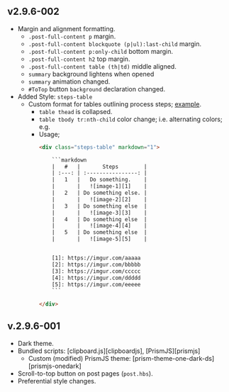 ## v2.9.6-002

- Margin and alignment formatting.
  - `.post-full-content p` margin.
  - `.post-full-content blockquote (p|ul):last-child` margin.
  - `.post-full-content p:only-child` bottom margin.
  - `.post-full-content h2` top margin.
  - `.post-full-content table (th|td)` middle aligned.
  - `summary` background lightens when opened
  - `summary` animation changed.
  - `#ToTop` button `background` declaration changed.
- Added Style: `steps-table`
  - Custom format for tables outlining process steps; [example][steps-table-eg].
    - `table thead` is collapsed.
    - `table tbody tr:nth-child` color change; i.e. alternating colors; e.g.
    - Usage;
      ```html
      <div class="steps-table" markdown="1">

          ```markdown
          |   #   |       Steps        |
          | :---: | :----------------: |
          |   1   |   Do something.    |
          |       |   ![image-1][1]    |
          |   2   | Do something else. |
          |       |   ![image-2][2]    |
          |   3   | Do something else  |
          |       |   ![image-3][3]    |
          |   4   | Do something else  |
          |       |   ![image-4][4]    |
          |   5   | Do something else  |
          |       |   ![image-5][5]    |


          [1]: https://imgur.com/aaaaa
          [2]: https://imgur.com/bbbbb
          [3]: https://imgur.com/ccccc
          [4]: https://imgur.com/ddddd
          [5]: https://imgur.com/eeeee
          ```
          
      </div>
      ```

[steps-table-eg]: https://shnosh.io/securecrt-echo-paste/#securecrtconfiguration

## v.2.9.6-001

- Dark theme.
- Bundled scripts: [clipboard.js][clipboardjs], [PrismJS][prismjs]
  - Custom (modified) PrismJS theme: [prism-theme-one-dark-ds][prismjs-onedark]
- Scroll-to-top button on post pages (`post.hbs`).
- Preferential style changes.